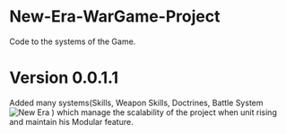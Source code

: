 # New-Era-WarGame-Project
Code to the systems of the Game.
# Version 0.0.1.1
Added many systems(Skills, Weapon Skills, Doctrines, Battle System![New Era](https://user-images.githubusercontent.com/59373642/114544541-14cf0280-9c5b-11eb-9cbd-2a0f45dc9944.png)
) which manage the scalability of the project when unit rising and maintain his Modular feature.
